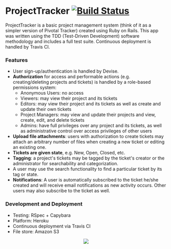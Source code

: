 # ProjectTracker [![Build Status](https://travis-ci.org/kennethlee/ProjectTracker.svg?branch=master)](https://travis-ci.org/kennethlee/ProjectTracker)

ProjectTracker is a basic project management system (think of it as a simpler version of Pivotal Tracker) created using Ruby on Rails. This app was written using the TDD (Test-Driven Development) software methodology and includes a full test suite. Continuous deployment is handled by Travis CI.

### Features

- User sign-up/authentication is handled by Devise.
- **Authorization** for access and performable actions (e.g. creating/deleting projects and tickets) is handled by a role-based permissions system:
  - Anonymous Users: no access
  - Viewers: may view their project and its tickets
  - Editors: may view their project and its tickets as well as create and update their own tickets
  - Project Managers: may view and update their projects and view, create, edit, and delete tickets
  - Admins: have full privileges over any project and its tickets, as well as administrative control over access privileges of other users
- **Upload file attachments**: users with authorization to create tickets may attach an arbitrary number of files when creating a new ticket or editing an existing one.
- **Tickets are given state**, e.g. New, Open, Closed, etc.
- **Tagging**: a project's tickets may be tagged by the ticket's creator or the administrator for searchability and categorization.
- A user may use the search functionality to find a particular ticket by its tag or state.
- **Notifications**: A user is automatically subscribed to the ticket he/she created and will receive email notifications as new activity occurs. Other users may also subscribe to the ticket as well.

### Development and Deployment

- Testing: RSpec + Capybara
- Platform: Heroku
- Continuous deployment via Travis CI
- File store: Amazon S3

<div align="center">
  <a href="https://proj-tracker.herokuapp.com/"><img src="http://i.imgur.com/bDH4PpW.png" /></a>
</div>
